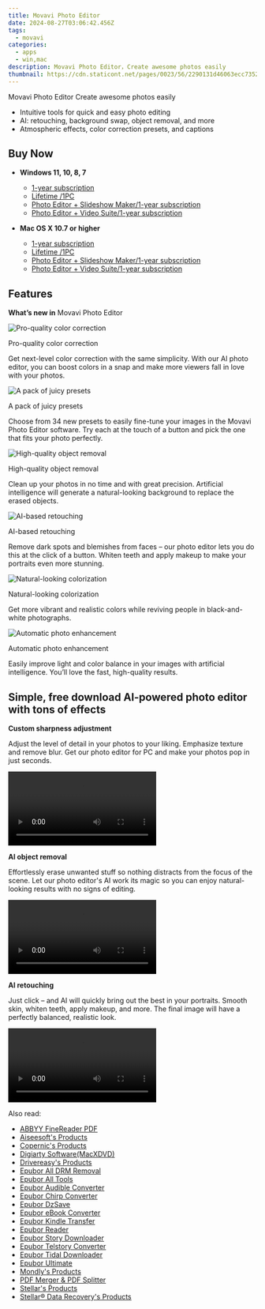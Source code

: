 ```yaml
---
title: Movavi Photo Editor
date: 2024-08-27T03:06:42.456Z
tags: 
  - movavi
categories: 
  - apps
  - win,mac
description: Movavi Photo Editor，Сreate awesome photos easily
thumbnail: https://cdn.staticont.net/pages/0023/56/2290131d46063ecc735226086ef093cb3f5073c1.webp
---
```


Movavi Photo Editor
Сreate awesome photos easily

- Intuitive tools for quick and easy photo editing
- AI: retouching, background swap, object removal, and more
- Atmospheric effects, color correction presets, and captions

## Buy Now

- **Windows 11, 10, 8, 7**
  - [1-year subscription](https://store.movavi.com/order/checkout.php?PRODS=27002944,32451783,33729287&QTY=1,1,1&COUPON=&AFFILIATE=108875&CART=1&CARD=2&SHORT_FORM=1&DESIGN_TYPE=2&CROSS_SELL_HIDE=true&SHOPURL=http://www.movavi.com/store.html&ADDITIONAL_HPM=1&setLocale=en&pageType=web&p_name=srveplusbundle&REF=%7C1541979618.1724813110%7C&FSID=%7C1541979618.1724813110%7C&PAYPAL_FLOW=REGULAR&ADDITIONAL_utmzz=utmcsr=(direct)%7Cutmcmd=(none)%7Cutmccn=(not%20set)&AFFILIATE=108875&ADDITIONAL_webuid=1zx2r4)
  - [Lifetime /1PC](https://store.movavi.com/order/checkout.php?PRODS=32451780,33729287&QTY=1,1&COUPON=&AFFILIATE=108875&CART=1&CARD=2&SHORT_FORM=1&DESIGN_TYPE=2&CROSS_SELL_HIDE=true&SHOPURL=http://www.movavi.com/store.html&ADDITIONAL_HPM=0&setLocale=en&pageType=web&p_name=picverse&REF=%7C%7C&FSID=%7C%7C&PAYPAL_FLOW=REGULAR&AFFILIATE=108875&ADDITIONAL_webuid=284hb8)
  - [Photo Editor + Slideshow Maker/1-year subscription](https://store.movavi.com/order/checkout.php?PRODS=32575945,33729287&QTY=1,1&COUPON=&AFFILIATE=108875&CART=1&CARD=2&SHORT_FORM=1&DESIGN_TYPE=2&CROSS_SELL_HIDE=true&SHOPURL=http://www.movavi.com/store.html&ADDITIONAL_HPM=1&setLocale=en&pageType=web&p_name=picversessmbundleyear&REF=%7C%7C&FSID=%7C%7C&PAYPAL_FLOW=REGULAR&AFFILIATE=108875&ADDITIONAL_webuid=iti1ih)
  - [Photo Editor + Video Suite/1-year subscription](https://store.movavi.com/order/checkout.php?PRODS=34832963,4719229&QTY=1,1&COUPON=&AFFILIATE=108875&CART=1&CARD=2&SHORT_FORM=1&DESIGN_TYPE=2&CROSS_SELL_HIDE=true&SHOPURL=http://www.movavi.com/store.html&ADDITIONAL_HPM=1&setLocale=en&pageType=web&p_name=vspicversebundleyear&REF=%7C%7C&FSID=%7C%7C&PAYPAL_FLOW=REGULAR&AFFILIATE=108875&ADDITIONAL_webuid=pa9b2a)

- **Mac OS X 10.7 or higher**
  - [1-year subscription](https://store.movavi.com/order/checkout.php?PRODS=27002944,32451783,33729287&QTY=1,1,1&COUPON=&AFFILIATE=108875&CART=1&CARD=2&SHORT_FORM=1&DESIGN_TYPE=2&CROSS_SELL_HIDE=true&SHOPURL=http://www.movavi.com/store.html&ADDITIONAL_HPM=1&setLocale=en&pageType=web&p_name=srveplusbundle&REF=%7C1541979618.1724813110%7C&FSID=%7C1541979618.1724813110%7C&PAYPAL_FLOW=REGULAR&ADDITIONAL_utmzz=utmcsr=(direct)%7Cutmcmd=(none)%7Cutmccn=(not%20set)&AFFILIATE=108875&ADDITIONAL_webuid=1zx2r4)
  - [Lifetime /1PC](https://store.movavi.com/order/checkout.php?PRODS=32451780,33729287&QTY=1,1&COUPON=&AFFILIATE=108875&CART=1&CARD=2&SHORT_FORM=1&DESIGN_TYPE=2&CROSS_SELL_HIDE=true&SHOPURL=http://www.movavi.com/store.html&ADDITIONAL_HPM=0&setLocale=en&pageType=web&p_name=picverse&REF=%7C%7C&FSID=%7C%7C&PAYPAL_FLOW=REGULAR&AFFILIATE=108875&ADDITIONAL_webuid=284hb8)
  - [Photo Editor + Slideshow Maker/1-year subscription](https://store.movavi.com/order/checkout.php?PRODS=32575945,33729287&QTY=1,1&COUPON=&AFFILIATE=108875&CART=1&CARD=2&SHORT_FORM=1&DESIGN_TYPE=2&CROSS_SELL_HIDE=true&SHOPURL=http://www.movavi.com/store.html&ADDITIONAL_HPM=1&setLocale=en&pageType=web&p_name=picversessmbundleyear&REF=%7C%7C&FSID=%7C%7C&PAYPAL_FLOW=REGULAR&AFFILIATE=108875&ADDITIONAL_webuid=iti1ih)
  - [Photo Editor + Video Suite/1-year subscription](https://store.movavi.com/order/checkout.php?PRODS=34832963,4719229&QTY=1,1&COUPON=&AFFILIATE=108875&CART=1&CARD=2&SHORT_FORM=1&DESIGN_TYPE=2&CROSS_SELL_HIDE=true&SHOPURL=http://www.movavi.com/store.html&ADDITIONAL_HPM=1&setLocale=en&pageType=web&p_name=vspicversebundleyear&REF=%7C%7C&FSID=%7C%7C&PAYPAL_FLOW=REGULAR&AFFILIATE=108875&ADDITIONAL_webuid=pa9b2a)


## Features

**What’s new in** Movavi Photo Editor

![Pro-quality color correction](https://cdn.staticont.net/pages/0023/56/f774fd6a94432ad977bf6afb30515c6f3b325057.webp)

Pro-quality color correction

Get next-level color correction with the same simplicity. With our AI photo editor, you can boost colors in a snap and make more viewers fall in love with your photos.

![A pack of juicy presets](https://cdn.staticont.net/pages/0023/56/874f83c414198270bc9cd750b1cfcaa59e4f0ada.webp)

A pack of juicy presets

Choose from 34 new presets to easily fine-tune your images in the Movavi Photo Editor software. Try each at the touch of a button and pick the one that fits your photo perfectly.

![High-quality object removal](https://cdn.staticont.net/pages/0023/56/2290131d46063ecc735226086ef093cb3f5073c1.webp)

High-quality object removal

Clean up your photos in no time and with great precision. Artificial intelligence will generate a natural-looking background to replace the erased objects.

![AI-based retouching](https://cdn.staticont.net/pages/0023/56/18bf156846fc220d1fe892498053a9f1903c6d17.webp)

AI-based retouching

Remove dark spots and blemishes from faces – our photo editor lets you do this at the click of a button. Whiten teeth and apply makeup to make your portraits even more stunning.

![Natural-looking colorization](https://cdn.staticont.net/pages/0023/56/4795d6f4622a07e145633704ed09767d14939e25.webp)

Natural-looking colorization

Get more vibrant and realistic colors while reviving people in black-and-white photographs.

![Automatic photo enhancement](https://cdn.staticont.net/pages/0023/56/316fdeb816fb8f12f0c81fd7ab90d8e62920ac5f.webp)

Automatic photo enhancement

Easily improve light and color balance in your images with artificial intelligence. You’ll love the fast, high-quality results.

## Simple, free download AI-powered photo editor with tons of effects

**Custom sharpness adjustment**

Adjust the level of detail in your photos to your liking. Emphasize texture and remove blur. Get our photo editor for PC and make your photos pop in just seconds.

<video data-v-d6328dfa="" data-v-84ce025e="" src="https://cdn.staticont.net/pages/0023/56/c49ad33d17a7db0ec74aa2b12fbb35d18bd51fb7.mp4" autoplay="autoplay" loop="loop" playsinline="" class="media v-video-self-hosted embed-responsive embed-responsive-16by9" alias="adjustment" previewnumber="0"></video>

**AI object removal**

Effortlessly erase unwanted stuff so nothing distracts from the focus of the scene. Let our photo editor's AI work its magic so you can enjoy natural-looking results with no signs of editing.

<video data-v-d6328dfa="" data-v-84ce025e="" src="https://cdn.staticont.net/pages/0023/56/b5f3d6a6c37063188c5cf6ba15f63d092276be38.mp4" autoplay="autoplay" loop="loop" playsinline="" class="media v-video-self-hosted embed-responsive embed-responsive-16by9" alias="object removal" previewnumber="0"></video>

**AI retouching**

Just click – and AI will quickly bring out the best in your portraits. Smooth skin, whiten teeth, apply makeup, and more. The final image will have a perfectly balanced, realistic look.

<video data-v-d6328dfa="" data-v-84ce025e="" src="https://cdn.staticont.net/pages/0023/56/d0b502bc23c9f9c62ae065d3ece2897e894d3e5c.mp4" autoplay="autoplay" loop="loop" playsinline="" class="media v-video-self-hosted embed-responsive embed-responsive-16by9" alias="retouching" previewnumber="0"></video>



<span class="atpl-alsoreadstyle">Also read:</span>
<div><ul>
<li><a href="https://tools.techidaily.com/abbyy/products/"><u>ABBYY FineReader PDF</u></a></li>
<li><a href="https://tools.techidaily.com/aiseesoft/products/"><u>Aiseesoft's Products</u></a></li>
<li><a href="https://tools.techidaily.com/copernic/products/"><u>Copernic's Products</u></a></li>
<li><a href="https://tools.techidaily.com/macxdvd/products/"><u>Digiarty Software(MacXDVD)</u></a></li>
<li><a href="https://tools.techidaily.com/drivereasy/products/"><u>Drivereasy's Products</u></a></li>
<li><a href="https://tools.techidaily.com/epubor/drm-removal-tools/"><u>Epubor All DRM Removal</u></a></li>
<li><a href="https://tools.techidaily.com/epubor/products/"><u>Epubor All Tools</u></a></li>
<li><a href="https://tools.techidaily.com/epubor/audible-converter/"><u>Epubor Audible Converter</u></a></li>
<li><a href="https://tools.techidaily.com/epubor/chirp-converter/"><u>Epubor Chirp Converter</u></a></li>
<li><a href="https://tools.techidaily.com/epubor/dzsave/"><u>Epubor DzSave</u></a></li>
<li><a href="https://tools.techidaily.com/epubor/ebook-converter/"><u>Epubor eBook Converter</u></a></li>
<li><a href="https://tools.techidaily.com/epubor/transfer/"><u>Epubor Kindle Transfer</u></a></li>
<li><a href="https://tools.techidaily.com/epubor/reader/"><u>Epubor Reader</u></a></li>
<li><a href="https://tools.techidaily.com/epubor/story-downloader/"><u>Epubor Story Downloader</u></a></li>
<li><a href="https://tools.techidaily.com/epubor/telstory-converter/"><u>Epubor Telstory Converter</u></a></li>
<li><a href="https://tools.techidaily.com/epubor/tidal-downloader/"><u>Epubor Tidal Downloader</u></a></li>
<li><a href="https://tools.techidaily.com/epubor/ultimate/"><u>Epubor Ultimate</u></a></li>
<li><a href="https://tools.techidaily.com/mondly/products/"><u>Mondly's Products</u></a></li>
<li><a href="https://tools.techidaily.com/epubor/pdf-splitter-merger/"><u>PDF Merger & PDF Splitter</u></a></li>
<li><a href="https://tools.techidaily.com/stellarinfo/products/"><u>Stellar's Products</u></a></li>
<li><a href="https://tools.techidaily.com/stellardata-recovery/products/"><u>Stellar® Data Recovery's Products</u></a></li>
</ul></div>

<ins class="adsbygoogle"
      style="display:block"
      data-ad-client="ca-pub-7571918770474297"
      data-ad-slot="8358498916"
      data-ad-format="auto"
      data-full-width-responsive="true"></ins>